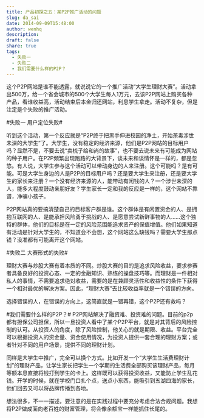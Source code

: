 ```yaml
---
title: 产品初探之五：某P2P推广活动的问题
slug: da_sai
date: 2014-09-09T15:48:00
author: wenhq
description: 
draft: false
share: true
tags:
  - 失败一
  - 失败二
  - 我们需要什么样的P2P？
---
```


这个P2P网站是谁不能透露，就说说它的一个推广活动“大学生理财大赛”。活动拿出500万，给一个省会城市的500个大学生每人1万元，去该P2P网站上购买各种产品，看谁收益高，活动结束后本金归还网站，利息学生拿走。活动不复杂，但是注定是个失败的推广活动。

#失败一 用户定位失败#

听到这个活动，第一个反应就是“P2P终于把黑手伸进校园的净土，开始荼毒涉世未深的大学生”了。大学生，没有稳定的经济来源，他们是P2P网站的目标用户吗？显然不是，不要去说“卖梳子给和尚的故事”，也不要去说未来有可能成为网站的种子用户。在P2P频繁出现跑路的大背景下，谈未来和谈情怀是一样的，都是忽悠。有人说，大学生参与这个活动可以带动身边的人来注册。这个可能吗？是有可能。可是大学生身边的人是P2P的目标用户吗？还是要大学生来注册，还是要大学生的家长来注册？一个没有经济来源的人，能带动有闲钱的人？一个涉世未深的人，能多大程度鼓动亲朋好友？学生家长一定和我的反应是一样的，这个网站不靠谱，净骗小孩子。

P2P网站真的要搞清楚自己的目标客户群是谁。这个群体是有闲置资金的人、是拥抱互联网的人、是能承担风险勇于挑战的人、是愿意尝试新鲜事物的人……这个独特的群体，他们的目标是在一定的风险范围能追求资产的保值增值。他们如果知道有活动是针对大学生的，不知道会不会想，这个网站这么缺钱吗？需要大学生那点钱？没准都有可能离开这个网站。

#失败二 大赛形式的失败#

理财大赛与炒股大赛有着本质的不同。炒股大赛的目的是追求风险收益，要求参赛者具备良好的投资心态、一定的金融知识、熟练的操盘技巧等。而理财是一件相对私人的事情，不需要追求绝对收益，需要的是在兼顾灵活性和收益性的条件下获得一个相对最优的解决方案。因此，“理财大赛”去比较收益率就是一个错误的方向。

选择错误的人，在错误的方向上，这简直就是一错再错，这个P2P还有救吗？

#我们需要什么样的P2P？#
P2P网站解决了融资难、投资难的问题。目前的p2p都有担保公司担保，所以一旦投资人看中了某个P2P平台，就是对其背后的风险控制的认可。从投资人的角度，除了风险控制，他关心的就是期限、收益。平台完全可以根据投资人的资金量、资金使用情况，为投资人提供一套合理的理财方案；或者针对不同的用户场景，提供不同的理财计划。

同样是大学生中推广，完全可以换个方式。比如开发一个“大学生生活费理财计划”的理财产品，让学生家长把学生一个学期的生活费全部购买该理财产品，每月等额本息直接将钱打到学生的卡上。这样既可以获得投资收益，又能防止学生乱花钱。开学的时候，就在学校门口扎个点，送点小东西，能吸引到五湖四海的家长，他们回去又可以将品牌传播到各地。

想法很多，不一一描述，要注意的是在实践过程中要充分考虑合法合规问题。我想将P2P做成面向老百姓的财富管理，将会像余额宝一样能抓住长尾的。
